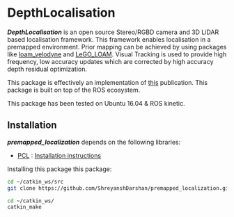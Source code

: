 # DepthLocalisation
***DepthLocalisation*** is an open source Stereo/RGBD camera and 3D LiDAR based localisation framework. This framework enables localisation in a premapped environment. 
Prior mapping can be achieved by using packages like [loam_velodyne](https://github.com/laboshinl/loam_velodyne) and [LeGO_LOAM](https://github.com/RobustFieldAutonomyLab/LeGO-LOAM). 
Visual Tracking is used to provide high frequency, low accuracy updates which are corrected by high accuracy depth residual optimization. 

This package is effectively an implementation of [this](https://ieeexplore.ieee.org/document/8594362) publication. This package is built on top of the ROS ecosystem.

This package has been tested on Ubuntu 16.04 & ROS kinetic.
## Installation
***premapped_localization*** depends on the following libraries:
  - [PCL](https://github.com/PointCloudLibrary/pcl) : [Installation instructions](https://github.com/ethz-asl/libpointmatcher/blob/master/doc/Compilation.md)

Installing this package this package:
```bash
cd ~/catkin_ws/src
git clone https://github.com/ShreyanshDarshan/premapped_localization.git

cd ~/catkin_ws/
catkin_make
```
